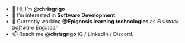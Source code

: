 - 👋 Hi, I’m **@chrisgrigo**
- 👀 I’m interested in **Software Development**
- 🌱 Currently working  **@Epignosis learning technologies** as
     _Fullstack Software Engineer_
- 📫 Reach me **@chrisgrigo** IG / LinkedIn / Discord.
